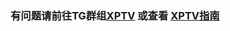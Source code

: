 ### 有问题请前往TG群组[XPTV](https://t.me/seeseeni) 或查看 [XPTV指南](https://meteor-lemongrass-68b.notion.site/XPTV-b60fcb3db53841229f9ec7352c5fda26?pvs=74)
